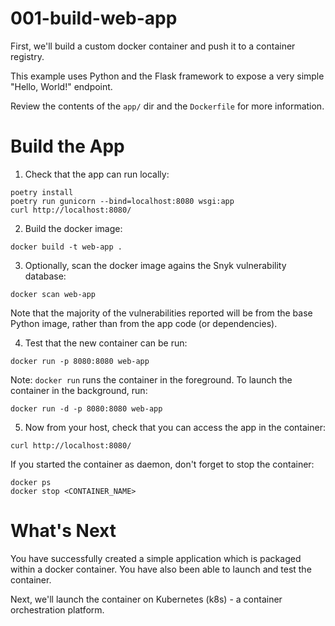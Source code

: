 # 001-build-web-app

First, we'll build a custom docker container and push it to a container registry. 

This example uses Python and the Flask framework to expose a very simple "Hello, World!" endpoint. 

Review the contents of the `app/` dir and the `Dockerfile` for more information. 

# Build the App

1) Check that the app can run locally:

```
poetry install 
poetry run gunicorn --bind=localhost:8080 wsgi:app 
curl http://localhost:8080/ 
```

2) Build the docker image:

```
docker build -t web-app .
```

3) Optionally, scan the docker image agains the Snyk vulnerability database:

```
docker scan web-app
```

Note that the majority of the vulnerabilities reported will be from the base Python image, rather than from the app code (or dependencies). 

4) Test that the new container can be run:

```
docker run -p 8080:8080 web-app
```

Note: `docker run` runs the container in the foreground. To launch the container in the background, run:

```
docker run -d -p 8080:8080 web-app
```

5) Now from your host, check that you can access the app in the container:

```
curl http://localhost:8080/
```

If you started the container as daemon, don't forget to stop the container:

```
docker ps
docker stop <CONTAINER_NAME>
```

# What's Next

You have successfully created a simple application which is packaged within a docker container. You have also been able to launch and test the container.

Next, we'll launch the container on Kubernetes (k8s) - a container orchestration platform.
